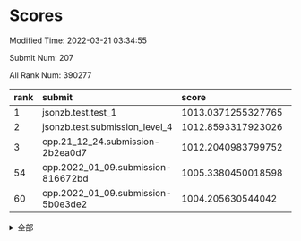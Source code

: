 # Scores

Modified Time: 2022-03-21 03:34:55

Submit Num: 207

All Rank Num: 390277

| rank |               submit               |       score        |       sigma        | pk_num |
| :--- | :--------------------------------- | :----------------- | :----------------- | :----- |
| 1    | jsonzb.test.test_1                 | 1013.0371255327765 | 0.7880445790634801 | 7542   |
| 2    | jsonzb.test.submission_level_4     | 1012.8593317923026 | 0.792608425375227  | 7542   |
| 3    | cpp.21_12_24.submission-2b2ea0d7   | 1012.2040983799752 | 0.75056780415043   | 7546   |
| 54   | cpp.2022_01_09.submission-816672bd | 1005.3380450018598 | 0.732812484844904  | 7542   |
| 60   | cpp.2022_01_09.submission-5b0e3de2 | 1004.205630544042  | 0.7210987828848608 | 7543   |


<details>
<summary>全部</summary>

| rank |                 submit                 |       score        |       sigma        | pk_num |
| :--- | :------------------------------------- | :----------------- | :----------------- | :----- |
| 1    | jsonzb.test.test_1                     | 1013.0371255327765 | 0.7880445790634801 | 7542   |
| 2    | jsonzb.test.submission_level_4         | 1012.8593317923026 | 0.792608425375227  | 7542   |
| 3    | cpp.21_12_24.submission-2b2ea0d7       | 1012.2040983799752 | 0.75056780415043   | 7546   |
| 4    | gobigger.level_3.submission_level_3_0  | 1011.7697280529111 | 0.7614251452587218 | 7540   |
| 5    | gobigger.level_3.submission_level_3_15 | 1011.7014631560985 | 0.7767536308218382 | 7538   |
| 6    | gobigger.level_3.submission_level_3_2  | 1011.633019222924  | 0.7446207667966955 | 7544   |
| 7    | gobigger.level_3.submission_level_3_10 | 1010.9615556709691 | 0.7734224416693786 | 7542   |
| 8    | gobigger.level_3.submission_level_3_36 | 1010.8676127105878 | 0.7471248629724899 | 7539   |
| 9    | gobigger.level_3.submission_level_3_25 | 1010.8533551398227 | 0.7746110205898737 | 7542   |
| 10   | gobigger.level_3.submission_level_3_3  | 1010.8497197607276 | 0.7685770871218619 | 7540   |
| 11   | gobigger.level_3.submission_level_3_46 | 1010.739949863209  | 0.7506342324070555 | 7547   |
| 12   | gobigger.level_3.submission_level_3_26 | 1010.7067428454527 | 0.7445041340071691 | 7539   |
| 13   | gobigger.level_3.submission_level_3_7  | 1010.6965394582198 | 0.7936771771026556 | 7539   |
| 14   | gobigger.level_3.submission_level_3_45 | 1010.6585262261615 | 0.7823771384148711 | 7541   |
| 15   | gobigger.level_3.submission_level_3_21 | 1010.6447725514801 | 0.7747144788784704 | 7547   |
| 16   | gobigger.level_3.submission_level_3_43 | 1010.6048112645486 | 0.7503891951603605 | 7543   |
| 17   | gobigger.level_3.submission_level_3_29 | 1010.5309931641785 | 0.7521555066997966 | 7540   |
| 18   | gobigger.level_3.submission_level_3_23 | 1010.4535086284609 | 0.7615813985540871 | 7545   |
| 19   | gobigger.level_3.submission_level_3_35 | 1010.3785131154727 | 0.7814384923247485 | 7542   |
| 20   | gobigger.level_3.submission_level_3_5  | 1010.283716648432  | 0.7630859262316717 | 7545   |
| 21   | gobigger.level_3.submission_level_3_20 | 1010.1763681058525 | 0.7573071487401964 | 7545   |
| 22   | gobigger.level_3.submission_level_3_6  | 1010.1451736119512 | 0.750706064920372  | 7536   |
| 23   | gobigger.level_3.submission_level_3_19 | 1010.1409008836679 | 0.7337884962368438 | 7545   |
| 24   | gobigger.level_3.submission_level_3_12 | 1010.1375085100947 | 0.749321822898651  | 7546   |
| 25   | gobigger.level_3.submission_level_3_44 | 1010.0700087278636 | 0.7667831951330834 | 7540   |
| 26   | gobigger.level_3.submission_level_3_39 | 1010.0653679195603 | 0.754654192024512  | 7541   |
| 27   | gobigger.level_3.submission_level_3_49 | 1010.0511453101968 | 0.759070588222451  | 7543   |
| 28   | gobigger.level_3.submission_level_3_28 | 1010.0480316804491 | 0.7434676202919234 | 7544   |
| 29   | gobigger.level_3.submission_level_3_34 | 1010.0318313524944 | 0.7552181125785626 | 7541   |
| 30   | gobigger.level_3.submission_level_3_31 | 1009.9780849529254 | 0.7677381230378977 | 7539   |
| 31   | gobigger.level_3.submission_level_3_40 | 1009.9521522182912 | 0.74953629477249   | 7545   |
| 32   | gobigger.level_3.submission_level_3_37 | 1009.8948109745783 | 0.7730281706441454 | 7541   |
| 33   | gobigger.level_3.submission_level_3_4  | 1009.8854996463037 | 0.7538874328266661 | 7539   |
| 34   | gobigger.level_3.submission_level_3_41 | 1009.6833732273697 | 0.7442040707702959 | 7538   |
| 35   | gobigger.level_3.submission_level_3_11 | 1009.6759993989302 | 0.7577314538214751 | 7543   |
| 36   | gobigger.level_3.submission_level_3_1  | 1009.6202842002091 | 0.7411425272602953 | 7543   |
| 37   | gobigger.level_3.submission_level_3_9  | 1009.6193628812971 | 0.7499300624493235 | 7542   |
| 38   | gobigger.level_3.submission_level_3_18 | 1009.5855188200867 | 0.7583057175998219 | 7544   |
| 39   | gobigger.level_3.submission_level_3_24 | 1009.5477990660452 | 0.7522960481742924 | 7539   |
| 40   | gobigger.level_3.submission_level_3_48 | 1009.4997715868295 | 0.7463743308902526 | 7539   |
| 41   | gobigger.level_3.submission_level_3_47 | 1009.498117130658  | 0.7504466508381331 | 7540   |
| 42   | gobigger.level_3.submission_level_3_38 | 1009.4838132679232 | 0.7603093186872163 | 7542   |
| 43   | gobigger.level_3.submission_level_3_22 | 1009.4395450232983 | 0.7433682183356144 | 7546   |
| 44   | gobigger.level_3.submission_level_3_33 | 1009.3560382710834 | 0.7456611121229838 | 7542   |
| 45   | gobigger.level_3.submission_level_3_16 | 1009.2797081900353 | 0.7495235603866401 | 7537   |
| 46   | gobigger.level_3.submission_level_3_27 | 1009.1959106725996 | 0.7292868316951151 | 7542   |
| 47   | gobigger.level_3.submission_level_3_14 | 1009.1421919870439 | 0.7476176372636262 | 7541   |
| 48   | gobigger.level_3.submission_level_3_17 | 1009.1303690773748 | 0.7369749434309223 | 7544   |
| 49   | gobigger.level_3.submission_level_3_13 | 1008.9993238063865 | 0.7488965360840103 | 7546   |
| 50   | gobigger.level_3.submission_level_3_42 | 1008.9066651476039 | 0.7542221881841453 | 7540   |
| 51   | gobigger.level_3.submission_level_3_8  | 1008.6981944409366 | 0.757696507759464  | 7546   |
| 52   | gobigger.level_3.submission_level_3_32 | 1008.1482245637491 | 0.7390484518987365 | 7541   |
| 53   | gobigger.level_3.submission_level_3_30 | 1007.9093819954754 | 0.7460404652128699 | 7542   |
| 54   | cpp.2022_01_09.submission-816672bd     | 1005.3380450018598 | 0.732812484844904  | 7542   |
| 55   | gobigger.level_1.submission_level_1_8  | 1005.0949782314296 | 0.7208540791636789 | 7546   |
| 56   | gobigger.level_1.submission_level_1_23 | 1004.7097064996888 | 0.7185236579134345 | 7541   |
| 57   | gobigger.level_1.submission_level_1_45 | 1004.6386538728891 | 0.7215315424318371 | 7543   |
| 58   | gobigger.level_1.submission_level_1_13 | 1004.4616029377479 | 0.7318113928374339 | 7539   |
| 59   | gobigger.level_1.submission_level_1_46 | 1004.2454208576584 | 0.7117551126396967 | 7539   |
| 60   | cpp.2022_01_09.submission-5b0e3de2     | 1004.205630544042  | 0.7210987828848608 | 7543   |
| 61   | gobigger.level_1.submission_level_1_27 | 1004.1869981113967 | 0.6973758705764505 | 7544   |
| 62   | gobigger.level_1.submission_level_1_5  | 1004.1314958738756 | 0.7208800665604448 | 7550   |
| 63   | gobigger.level_1.submission_level_1_21 | 1004.1237914885378 | 0.7224042463832827 | 7542   |
| 64   | gobigger.level_1.submission_level_1_19 | 1003.999863985046  | 0.7121017962367229 | 7543   |
| 65   | gobigger.level_1.submission_level_1_40 | 1003.9595034523642 | 0.7243169016420837 | 7543   |
| 66   | gobigger.level_1.submission_level_1_3  | 1003.9140054375838 | 0.7220820283737662 | 7540   |
| 67   | gobigger.level_1.submission_level_1_20 | 1003.907333901522  | 0.7055230489949841 | 7541   |
| 68   | gobigger.level_1.submission_level_1_37 | 1003.8571847173524 | 0.7266797834472691 | 7543   |
| 69   | gobigger.level_1.submission_level_1_2  | 1003.8541703252298 | 0.7174188962814521 | 7540   |
| 70   | gobigger.level_1.submission_level_1_1  | 1003.7318892192367 | 0.7186392195790064 | 7548   |
| 71   | gobigger.level_1.submission_level_1_41 | 1003.7197360109801 | 0.7318264802015889 | 7542   |
| 72   | gobigger.level_1.submission_level_1_35 | 1003.7162974263244 | 0.719466093991672  | 7541   |
| 73   | gobigger.level_1.submission_level_1_25 | 1003.66187709042   | 0.7205761121894083 | 7548   |
| 74   | gobigger.level_1.submission_level_1_33 | 1003.587822093758  | 0.7162149748956135 | 7541   |
| 75   | gobigger.level_1.submission_level_1_11 | 1003.5859855449128 | 0.7178800558177997 | 7545   |
| 76   | gobigger.level_1.submission_level_1_0  | 1003.5320363376983 | 0.720946280533175  | 7536   |
| 77   | gobigger.level_1.submission_level_1_15 | 1003.4903196179467 | 0.7157463124418573 | 7541   |
| 78   | gobigger.level_1.submission_level_1_26 | 1003.4652416242906 | 0.7083882153747736 | 7540   |
| 79   | gobigger.level_1.submission_level_1_18 | 1003.4206467246837 | 0.7234428640148086 | 7534   |
| 80   | gobigger.level_1.submission_level_1_42 | 1003.3595397762258 | 0.7177709848149633 | 7544   |
| 81   | gobigger.level_1.submission_level_1_48 | 1003.2886446109874 | 0.7081650280122507 | 7541   |
| 82   | gobigger.level_1.submission_level_1_22 | 1003.2750946813345 | 0.7158222606013687 | 7545   |
| 83   | gobigger.level_1.submission_level_1_17 | 1003.1763513939428 | 0.7289534380954724 | 7537   |
| 84   | gobigger.level_1.submission_level_1_29 | 1003.0449945470641 | 0.7301121214260702 | 7544   |
| 85   | gobigger.level_1.submission_level_1_4  | 1003.0024635627788 | 0.7119714820970073 | 7544   |
| 86   | gobigger.level_1.submission_level_1_28 | 1003.002315711532  | 0.7175695409795467 | 7542   |
| 87   | gobigger.level_1.submission_level_1_38 | 1002.9939706476581 | 0.7229130695324669 | 7539   |
| 88   | gobigger.level_1.submission_level_1_36 | 1002.9544927568443 | 0.7208719668092911 | 7536   |
| 89   | gobigger.level_1.submission_level_1_7  | 1002.9076648897661 | 0.7081851304794735 | 7542   |
| 90   | gobigger.level_1.submission_level_1_44 | 1002.9061012008638 | 0.7114916327065505 | 7539   |
| 91   | gobigger.level_1.submission_level_1_14 | 1002.8973337041599 | 0.7229255645154263 | 7548   |
| 92   | gobigger.level_1.submission_level_1_16 | 1002.8767383638049 | 0.7083246614629723 | 7539   |
| 93   | gobigger.level_1.submission_level_1_32 | 1002.834458069542  | 0.7173563481463353 | 7539   |
| 94   | gobigger.level_1.submission_level_1_43 | 1002.8317634207812 | 0.707268969147734  | 7537   |
| 95   | gobigger.level_1.submission_level_1_31 | 1002.7014471502413 | 0.7113329701034645 | 7545   |
| 96   | gobigger.level_1.submission_level_1_9  | 1002.6768402762718 | 0.7087131589137574 | 7543   |
| 97   | gobigger.level_1.submission_level_1_10 | 1002.639114143967  | 0.717939547354334  | 7545   |
| 98   | gobigger.level_1.submission_level_1_49 | 1002.6187817173654 | 0.6999686188314084 | 7541   |
| 99   | gobigger.level_1.submission_level_1_24 | 1002.6165701210848 | 0.7249556710835344 | 7549   |
| 100  | gobigger.level_1.submission_level_1_47 | 1002.5816880322213 | 0.7071803372918994 | 7540   |
| 101  | gobigger.level_1.submission_level_1_30 | 1002.4888848189022 | 0.720329111654419  | 7541   |
| 102  | gobigger.level_1.submission_level_1_6  | 1002.4454947795215 | 0.7191537306022731 | 7546   |
| 103  | gobigger.level_1.submission_level_1_12 | 1002.4002157203278 | 0.7140974195325988 | 7541   |
| 104  | gobigger.level_1.submission_level_1_39 | 1002.1675343359238 | 0.7170964560865737 | 7538   |
| 105  | gobigger.level_1.submission_level_1_34 | 1001.8330283909362 | 0.7058880833993185 | 7540   |
| 106  | gobigger.random.submission_random_1    | 997.4353548174948  | 0.7156599292168712 | 7543   |
| 107  | gobigger.random.submission_random_19   | 997.3175646650546  | 0.7088242196552357 | 7545   |
| 108  | gobigger.random.submission_random_34   | 997.2404632663785  | 0.7094409788333905 | 7541   |
| 109  | gobigger.random.submission_random_22   | 996.928007542689   | 0.712257734078796  | 7542   |
| 110  | gobigger.random.submission_random_49   | 996.9018655443435  | 0.7069251054013223 | 7541   |
| 111  | gobigger.random.submission_random_47   | 996.6615538954727  | 0.7170946877050391 | 7540   |
| 112  | gobigger.random.submission_random_30   | 996.6607875193563  | 0.6999502072059137 | 7543   |
| 113  | gobigger.random.submission_random_14   | 996.6234608324859  | 0.726611941710079  | 7541   |
| 114  | gobigger.random.submission_random_7    | 996.5079340732193  | 0.716929624067855  | 7546   |
| 115  | gobigger.random.submission_random_38   | 996.4703671968599  | 0.7009885606113394 | 7540   |
| 116  | gobigger.random.submission_random_28   | 996.409002236958   | 0.7094581796880892 | 7539   |
| 117  | gobigger.random.submission_random_18   | 996.3810390576227  | 0.7236273800520333 | 7541   |
| 118  | gobigger.random.submission_random_36   | 996.3327397763178  | 0.7101413332250274 | 7538   |
| 119  | gobigger.random.submission_random_45   | 996.2348597315738  | 0.7198207417900692 | 7535   |
| 120  | gobigger.random.submission_random_6    | 996.2013724653663  | 0.7078136401269866 | 7537   |
| 121  | gobigger.random.submission_random_2    | 996.1749674319201  | 0.7104448806253925 | 7542   |
| 122  | gobigger.random.submission_random_37   | 996.150536668518   | 0.703609973026937  | 7541   |
| 123  | gobigger.random.submission_random_16   | 996.1220951123055  | 0.7050993026727875 | 7545   |
| 124  | gobigger.random.submission_random_48   | 996.1110366345432  | 0.7082928012517484 | 7542   |
| 125  | gobigger.random.submission_random_42   | 996.0602792206956  | 0.7170029655585375 | 7543   |
| 126  | gobigger.random.submission_random_17   | 996.012322846026   | 0.6929488244561067 | 7545   |
| 127  | gobigger.random.submission_random_3    | 996.0001603203253  | 0.7154948771510704 | 7539   |
| 128  | gobigger.random.submission_random_9    | 995.9831188119848  | 0.7203589810175012 | 7539   |
| 129  | gobigger.random.submission_random_13   | 995.9625071125382  | 0.6964135247280144 | 7537   |
| 130  | gobigger.random.submission_random_27   | 995.9294690369738  | 0.6987370122786303 | 7542   |
| 131  | gobigger.random.submission_random_33   | 995.8951142094658  | 0.71672516688811   | 7541   |
| 132  | gobigger.random.submission_random_44   | 995.8907301294287  | 0.7001235722143555 | 7541   |
| 133  | gobigger.random.submission_random_12   | 995.8319797535942  | 0.7113550659905916 | 7539   |
| 134  | gobigger.random.submission_random_25   | 995.81743982994    | 0.7010411649526349 | 7547   |
| 135  | gobigger.random.submission_random_39   | 995.7851343414638  | 0.7167201188017531 | 7536   |
| 136  | gobigger.random.submission_random_10   | 995.7028147122586  | 0.7077766215611704 | 7546   |
| 137  | gobigger.random.submission_random_46   | 995.6542160900192  | 0.7095904156739015 | 7542   |
| 138  | gobigger.random.submission_random_11   | 995.6389404594414  | 0.7171124939839281 | 7542   |
| 139  | gobigger.random.submission_random_21   | 995.6134281494109  | 0.7206805475598717 | 7541   |
| 140  | gobigger.random.submission_random_24   | 995.553547389848   | 0.7213672237469606 | 7540   |
| 141  | gobigger.random.submission_random_15   | 995.5532975420924  | 0.7110746276549801 | 7542   |
| 142  | gobigger.random.submission_random_43   | 995.5486106900981  | 0.7043577661475378 | 7543   |
| 143  | gobigger.random.submission_random_26   | 995.5333171390995  | 0.7031019102328409 | 7546   |
| 144  | gobigger.random.submission_random_20   | 995.4994199232949  | 0.7016227493588485 | 7538   |
| 145  | gobigger.random.submission_random_31   | 995.484166063375   | 0.7092652016516653 | 7546   |
| 146  | gobigger.random.submission_random_41   | 995.4780611886456  | 0.7015215920496002 | 7537   |
| 147  | gobigger.random.submission_random_8    | 995.4066605645602  | 0.7287243024479975 | 7534   |
| 148  | gobigger.random.submission_random_35   | 995.3956616482161  | 0.7103060791196346 | 7541   |
| 149  | gobigger.random.submission_random_23   | 995.387453552321   | 0.732796028420515  | 7543   |
| 150  | gobigger.random.submission_random_4    | 995.3781622929537  | 0.7155384550609782 | 7543   |
| 151  | gobigger.random.submission_random_5    | 995.2916488586163  | 0.7182855670598853 | 7534   |
| 152  | gobigger.random.submission_random_32   | 995.0724561279042  | 0.7034831670745857 | 7541   |
| 153  | gobigger.random.submission_random_0    | 994.9341717219118  | 0.7210657908831107 | 7544   |
| 154  | gobigger.random.submission_random_29   | 994.7569650283247  | 0.7342656463944345 | 7542   |
| 155  | gobigger.random.submission_random_40   | 994.575091359391   | 0.7093427863170095 | 7541   |
| 156  | gobigger.level_2.submission_level_2_5  | 993.6943017672796  | 0.722698288926827  | 7542   |
| 157  | gobigger.level_2.submission_level_2_44 | 993.6881393533234  | 0.7353458014330554 | 7542   |
| 158  | gobigger.level_2.submission_level_2_1  | 993.5042920424962  | 0.7301975466533707 | 7544   |
| 159  | gobigger.level_2.submission_level_2_28 | 993.4605987289644  | 0.7386829493869863 | 7544   |
| 160  | gobigger.level_2.submission_level_2_10 | 993.392532863316   | 0.7473872003136356 | 7541   |
| 161  | gobigger.level_2.submission_level_2_30 | 993.357055178987   | 0.720071712440111  | 7538   |
| 162  | gobigger.level_2.submission_level_2_14 | 993.0666413523012  | 0.7474504795460084 | 7542   |
| 163  | gobigger.level_2.submission_level_2_39 | 992.9325472035098  | 0.7380272010864738 | 7539   |
| 164  | gobigger.level_2.submission_level_2_37 | 992.8735800797165  | 0.736008242423286  | 7539   |
| 165  | gobigger.level_2.submission_level_2_27 | 992.7492664288463  | 0.7390056195727887 | 7541   |
| 166  | gobigger.level_2.submission_level_2_24 | 992.7151283051625  | 0.7222476488449433 | 7540   |
| 167  | gobigger.level_2.submission_level_2_32 | 992.6573851693817  | 0.7224996133478467 | 7540   |
| 168  | gobigger.level_2.submission_level_2_17 | 992.6091907310322  | 0.753920275053898  | 7543   |
| 169  | gobigger.level_2.submission_level_2_0  | 992.5377583475336  | 0.7290131218953045 | 7538   |
| 170  | gobigger.level_2.submission_level_2_47 | 992.4979375504645  | 0.7326794504327213 | 7537   |
| 171  | gobigger.level_2.submission_level_2_38 | 992.4833812609223  | 0.7343489275714552 | 7545   |
| 172  | gobigger.level_2.submission_level_2_21 | 992.4455313981505  | 0.7493795472308803 | 7539   |
| 173  | gobigger.level_2.submission_level_2_19 | 992.3998810284128  | 0.7443487419980432 | 7543   |
| 174  | gobigger.level_2.submission_level_2_7  | 992.3835685523268  | 0.7299813269945423 | 7543   |
| 175  | gobigger.level_2.submission_level_2_18 | 992.32390349979    | 0.7440581421657584 | 7541   |
| 176  | gobigger.level_2.submission_level_2_2  | 992.276358663189   | 0.7624061217518631 | 7544   |
| 177  | gobigger.level_2.submission_level_2_20 | 992.2467876279698  | 0.7292569025123218 | 7540   |
| 178  | gobigger.level_2.submission_level_2_3  | 992.1950952452952  | 0.7398999149767262 | 7542   |
| 179  | gobigger.level_2.submission_level_2_35 | 992.1186623177085  | 0.7583200437787643 | 7543   |
| 180  | gobigger.level_2.submission_level_2_29 | 992.10221281657    | 0.7371704154771287 | 7543   |
| 181  | gobigger.level_2.submission_level_2_22 | 992.0781812489208  | 0.7394795426576394 | 7542   |
| 182  | gobigger.level_2.submission_level_2_45 | 992.0319942672171  | 0.7364231039302844 | 7546   |
| 183  | gobigger.level_2.submission_level_2_13 | 992.0178742104233  | 0.7588189807306939 | 7540   |
| 184  | gobigger.level_2.submission_level_2_11 | 992.0141193987351  | 0.7519581089285052 | 7538   |
| 185  | gobigger.level_2.submission_level_2_48 | 991.9710811432319  | 0.7487909363634508 | 7539   |
| 186  | gobigger.level_2.submission_level_2_16 | 991.8766627702896  | 0.7369159331806022 | 7541   |
| 187  | gobigger.level_2.submission_level_2_49 | 991.8274373120299  | 0.7440698194050801 | 7544   |
| 188  | gobigger.level_2.submission_level_2_6  | 991.8254075670199  | 0.7378679911652596 | 7538   |
| 189  | gobigger.level_2.submission_level_2_42 | 991.7930781333856  | 0.7535072780546223 | 7543   |
| 190  | gobigger.level_2.submission_level_2_31 | 991.782246616012   | 0.7669477375325148 | 7541   |
| 191  | gobigger.level_2.submission_level_2_40 | 991.6820688859664  | 0.7305103342235649 | 7544   |
| 192  | gobigger.level_2.submission_level_2_36 | 991.6470539768211  | 0.7543802986438755 | 7540   |
| 193  | gobigger.level_2.submission_level_2_8  | 991.616197079669   | 0.7478946532486492 | 7543   |
| 194  | gobigger.level_2.submission_level_2_34 | 991.5575737199606  | 0.7629168437213246 | 7540   |
| 195  | gobigger.level_2.submission_level_2_26 | 991.5059411910084  | 0.7349456097183502 | 7538   |
| 196  | gobigger.level_2.submission_level_2_25 | 991.3774472938429  | 0.7667479928214964 | 7540   |
| 197  | gobigger.level_2.submission_level_2_23 | 991.3584318371544  | 0.7560600035340078 | 7538   |
| 198  | gobigger.level_2.submission_level_2_15 | 991.2400893077863  | 0.752421936568388  | 7541   |
| 199  | gobigger.level_2.submission_level_2_4  | 991.2379308471867  | 0.77051683493267   | 7540   |
| 200  | gobigger.level_2.submission_level_2_41 | 991.1229208585961  | 0.7712284926846996 | 7540   |
| 201  | gobigger.level_2.submission_level_2_46 | 991.1087320927716  | 0.7649597838176448 | 7544   |
| 202  | gobigger.level_2.submission_level_2_33 | 991.0416800727016  | 0.758880815683934  | 7544   |
| 203  | gobigger.level_2.submission_level_2_43 | 990.9411873187598  | 0.748167015338734  | 7542   |
| 204  | gobigger.level_2.submission_level_2_9  | 990.480200668518   | 0.7690096461261146 | 7541   |
| 205  | gobigger.level_2.submission_level_2_12 | 990.2810039319078  | 0.7617282988075377 | 7542   |
| 206  | gobigger.none.submission_none_1        | 974.8891170192117  | 1.6914450517016593 | 7544   |
| 207  | gobigger.none.submission_none_0        | 974.8243543674608  | 1.482845634838138  | 7543   |

</details>
